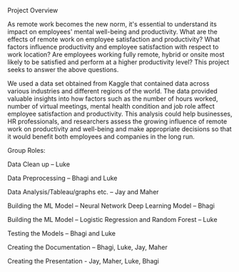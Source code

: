 
Project  Overview

As remote work becomes the new norm, it's essential to understand its impact on employees' mental well-being and productivity. What are the effects of remote work on employee satisfaction and productivity? What factors influence productivity and employee satisfaction with respect to work location? Are employees working fully remote, hybrid or onsite most likely to be satisfied and perform at a higher productivity level? This project seeks to answer the above  questions.  


We used a data set obtained from Kaggle that contained data across various industries and different regions of the world. The data provided valuable insights into how factors such as the number of hours worked, number of virtual meetings, mental health condition and job role affect employee satisfaction and productivity.
This analysis could help businesses, HR professionals, and researchers assess the growing influence of remote work on productivity and well-being and make appropriate decisions so that it would benefit both employees and companies in the long run.



Group Roles:

Data Clean up – Luke

Data Preprocessing – Bhagi and Luke

Data Analysis/Tableau/graphs etc. – Jay and Maher

Building the ML Model – Neural Network Deep Learning Model – Bhagi

Building the ML Model – Logistic Regression and Random Forest – Luke

Testing the Models – Bhagi and Luke

Creating the Documentation – Bhagi, Luke, Jay, Maher

Creating the Presentation - Jay, Maher,  Luke, Bhagi
